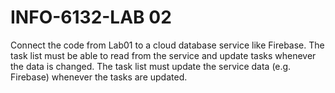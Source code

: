 # INFO-6132-LAB 02

Connect the code from Lab01 to a cloud database service like Firebase.
The task list must be able to read from the service and update tasks whenever the data is changed.
The task list must update the service data (e.g. Firebase) whenever the tasks are updated.

